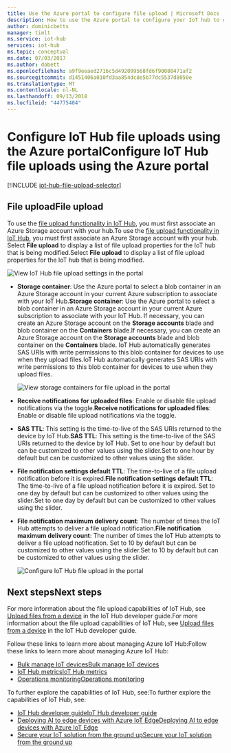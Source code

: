 ```yaml
---
title: Use the Azure portal to configure file upload | Microsoft Docs
description: How to use the Azure portal to configure your IoT hub to enable file uploads from connected devices. Includes information about configuring the destination Azure storage account.
author: dominicbetts
manager: timlt
ms.service: iot-hub
services: iot-hub
ms.topic: conceptual
ms.date: 07/03/2017
ms.author: dobett
ms.openlocfilehash: a9f9eeaed2716c5d492099568fd6f90080471af2
ms.sourcegitcommit: d1451406a010fd3aa854dc8e5b77dc5537d8050e
ms.translationtype: MT
ms.contentlocale: nl-NL
ms.lasthandoff: 09/13/2018
ms.locfileid: "44775404"
---
```

# <a name="configure-iot-hub-file-uploads-using-the-azure-portal"></a><span data-ttu-id="057b4-104">Configure IoT Hub file uploads using the Azure portal</span><span class="sxs-lookup"><span data-stu-id="057b4-104">Configure IoT Hub file uploads using the Azure portal</span></span>

[!INCLUDE [iot-hub-file-upload-selector](../../includes/iot-hub-file-upload-selector.md)]

## <a name="file-upload"></a><span data-ttu-id="057b4-105">File upload</span><span class="sxs-lookup"><span data-stu-id="057b4-105">File upload</span></span>

<span data-ttu-id="057b4-106">To use the [file upload functionality in IoT Hub](iot-hub-devguide-file-upload.md), you must first associate an Azure Storage account with your hub.</span><span class="sxs-lookup"><span data-stu-id="057b4-106">To use the [file upload functionality in IoT Hub](iot-hub-devguide-file-upload.md), you must first associate an Azure Storage account with your hub.</span></span> <span data-ttu-id="057b4-107">Select **File upload** to display a list of file upload properties for the IoT hub that is being modified.</span><span class="sxs-lookup"><span data-stu-id="057b4-107">Select **File upload** to display a list of file upload properties for the IoT hub that is being modified.</span></span>

![View IoT Hub file upload settings in the portal](./media/iot-hub-configure-file-upload/file-upload-settings.png)

* <span data-ttu-id="057b4-109">**Storage container**: Use the Azure portal to select a blob container in an Azure Storage account in your current Azure subscription to associate with your IoT Hub.</span><span class="sxs-lookup"><span data-stu-id="057b4-109">**Storage container**: Use the Azure portal to select a blob container in an Azure Storage account in your current Azure subscription to associate with your IoT Hub.</span></span> <span data-ttu-id="057b4-110">If necessary, you can create an Azure Storage account on the **Storage accounts** blade and blob container on the **Containers** blade.</span><span class="sxs-lookup"><span data-stu-id="057b4-110">If necessary, you can create an Azure Storage account on the **Storage accounts** blade and blob container on the **Containers** blade.</span></span> <span data-ttu-id="057b4-111">IoT Hub automatically generates SAS URIs with write permissions to this blob container for devices to use when they upload files.</span><span class="sxs-lookup"><span data-stu-id="057b4-111">IoT Hub automatically generates SAS URIs with write permissions to this blob container for devices to use when they upload files.</span></span>

   ![View storage containers for file upload in the portal](./media/iot-hub-configure-file-upload/file-upload-container-selection.png)

* <span data-ttu-id="057b4-113">**Receive notifications for uploaded files**: Enable or disable file upload notifications via the toggle.</span><span class="sxs-lookup"><span data-stu-id="057b4-113">**Receive notifications for uploaded files**: Enable or disable file upload notifications via the toggle.</span></span>

* <span data-ttu-id="057b4-114">**SAS TTL**: This setting is the time-to-live of the SAS URIs returned to the device by IoT Hub.</span><span class="sxs-lookup"><span data-stu-id="057b4-114">**SAS TTL**: This setting is the time-to-live of the SAS URIs returned to the device by IoT Hub.</span></span> <span data-ttu-id="057b4-115">Set to one hour by default but can be customized to other values using the slider.</span><span class="sxs-lookup"><span data-stu-id="057b4-115">Set to one hour by default but can be customized to other values using the slider.</span></span>

* <span data-ttu-id="057b4-116">**File notification settings default TTL**: The time-to-live of a file upload notification before it is expired.</span><span class="sxs-lookup"><span data-stu-id="057b4-116">**File notification settings default TTL**: The time-to-live of a file upload notification before it is expired.</span></span> <span data-ttu-id="057b4-117">Set to one day by default but can be customized to other values using the slider.</span><span class="sxs-lookup"><span data-stu-id="057b4-117">Set to one day by default but can be customized to other values using the slider.</span></span>

* <span data-ttu-id="057b4-118">**File notification maximum delivery count**: The number of times the IoT Hub attempts to deliver a file upload notification.</span><span class="sxs-lookup"><span data-stu-id="057b4-118">**File notification maximum delivery count**: The number of times the IoT Hub attempts to deliver a file upload notification.</span></span> <span data-ttu-id="057b4-119">Set to 10 by default but can be customized to other values using the slider.</span><span class="sxs-lookup"><span data-stu-id="057b4-119">Set to 10 by default but can be customized to other values using the slider.</span></span>

   ![Configure IoT Hub file upload in the portal](./media/iot-hub-configure-file-upload/file-upload-selected-container.png)

## <a name="next-steps"></a><span data-ttu-id="057b4-121">Next steps</span><span class="sxs-lookup"><span data-stu-id="057b4-121">Next steps</span></span>

<span data-ttu-id="057b4-122">For more information about the file upload capabilities of IoT Hub, see [Upload files from a device](iot-hub-devguide-file-upload.md) in the IoT Hub developer guide.</span><span class="sxs-lookup"><span data-stu-id="057b4-122">For more information about the file upload capabilities of IoT Hub, see [Upload files from a device](iot-hub-devguide-file-upload.md) in the IoT Hub developer guide.</span></span>

<span data-ttu-id="057b4-123">Follow these links to learn more about managing Azure IoT Hub:</span><span class="sxs-lookup"><span data-stu-id="057b4-123">Follow these links to learn more about managing Azure IoT Hub:</span></span>

* [<span data-ttu-id="057b4-124">Bulk manage IoT devices</span><span class="sxs-lookup"><span data-stu-id="057b4-124">Bulk manage IoT devices</span></span>](iot-hub-bulk-identity-mgmt.md)
* [<span data-ttu-id="057b4-125">IoT Hub metrics</span><span class="sxs-lookup"><span data-stu-id="057b4-125">IoT Hub metrics</span></span>](iot-hub-metrics.md)
* [<span data-ttu-id="057b4-126">Operations monitoring</span><span class="sxs-lookup"><span data-stu-id="057b4-126">Operations monitoring</span></span>](iot-hub-operations-monitoring.md)

<span data-ttu-id="057b4-127">To further explore the capabilities of IoT Hub, see:</span><span class="sxs-lookup"><span data-stu-id="057b4-127">To further explore the capabilities of IoT Hub, see:</span></span>

* [<span data-ttu-id="057b4-128">IoT Hub developer guide</span><span class="sxs-lookup"><span data-stu-id="057b4-128">IoT Hub developer guide</span></span>](iot-hub-devguide.md)
* [<span data-ttu-id="057b4-129">Deploying AI to edge devices with Azure IoT Edge</span><span class="sxs-lookup"><span data-stu-id="057b4-129">Deploying AI to edge devices with Azure IoT Edge</span></span>](../iot-edge/tutorial-simulate-device-linux.md)
* [<span data-ttu-id="057b4-130">Secure your IoT solution from the ground up</span><span class="sxs-lookup"><span data-stu-id="057b4-130">Secure your IoT solution from the ground up</span></span>](../iot-fundamentals/iot-security-ground-up.md)
